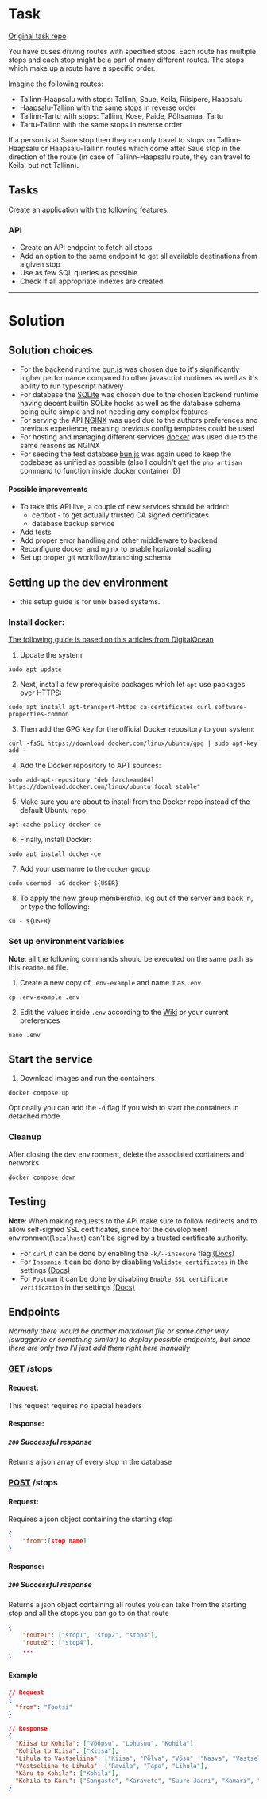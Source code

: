 # Task

[Original task repo](https://github.com/outl1ne/laravel-destination-finder-test-project)

You have buses driving routes with specified stops. Each route has multiple stops and each stop might be a part of many different routes. The stops which make up a route have a specific order.

Imagine the following routes:

- Tallinn-Haapsalu with stops: Tallinn, Saue, Keila, Riisipere, Haapsalu
- Haapsalu-Tallinn with the same stops in reverse order
- Tallinn-Tartu with stops: Tallinn, Kose, Paide, Põltsamaa, Tartu
- Tartu-Tallinn with the same stops in reverse order

If a person is at Saue stop then they can only travel to stops on Tallinn-Haapsalu or Haapsalu-Tallinn routes which come after Saue stop in the direction of the route (in case of Tallinn-Haapsalu route, they can travel to Keila, but not Tallinn).

## Tasks

Create an application with the following features.

### API

- Create an API endpoint to fetch all stops
- Add an option to the same endpoint to get all available destinations from a given stop
- Use as few SQL queries as possible
- Check if all appropriate indexes are created

---

# Solution

## Solution choices

- For the backend runtime [bun.js](https://bun.sh/) was chosen due to it's significantly higher performance compared to other javascript runtimes as well as it's ability to run typescript natively
- For database the [SQLite](https://www.sqlite.org/index.html) was chosen due to the chosen backend runtime having decent builtin SQLite hooks as well as the database schema being quite simple and not needing any complex features
- For serving the API [NGINX](https://www.nginx.com/) was used due to the authors preferences and previous experience, meaning previous config templates could be used
- For hosting and managing different services [docker](https://www.docker.com/) was used due to the same reasons as NGINX
- For seeding the test database [bun.js](https://bun.sh/) was again used to keep the codebase as unified as possible (also I couldn't get the `php artisan` command to function inside docker container :D)

#### Possible improvements

- To take this API live, a couple of new services should be added:
  - certbot - to get actually trusted CA signed certificates
  - database backup service
- Add tests
- Add proper error handling and other middleware to backend
- Reconfigure docker and nginx to enable horizontal scaling
- Set up proper git workflow/branching schema

## Setting up the dev environment

- this setup guide is for unix based systems.

### Install docker:

[The following guide is based on this articles from DigitalOcean](https://www.digitalocean.com/community/tutorials/how-to-install-and-use-docker-on-ubuntu-20-04)

1. Update the system

```shell
sudo apt update
```

2. Next, install a few prerequisite packages which let `apt` use packages over HTTPS:

```shell
sudo apt install apt-transport-https ca-certificates curl software-properties-common
```

3. Then add the GPG key for the official Docker repository to your system:

```shell
curl -fsSL https://download.docker.com/linux/ubuntu/gpg | sudo apt-key add -
```

4. Add the Docker repository to APT sources:

```shell
sudo add-apt-repository "deb [arch=amd64] https://download.docker.com/linux/ubuntu focal stable"
```

5. Make sure you are about to install from the Docker repo instead of the default Ubuntu repo:

```shell
apt-cache policy docker-ce
```

6. Finally, install Docker:

```shell
sudo apt install docker-ce
```

7. Add your username to the `docker` group

```shell
sudo usermod -aG docker ${USER}
```

8. To apply the new group membership, log out of the server and back in, or type the following:

```shell
su - ${USER}
```

### Set up environment variables

**Note**: all the following commands should be executed on the same path as this `readme.md` file.

1. Create a new copy of `.env-example` and name it as `.env`

```shell
cp .env-example .env
```

2. Edit the values inside `.env` according to the [Wiki](https://github.com/Oskar-V/outl1ne/wiki/Example-dev-environment-variables) or your current preferences

```shell
nano .env
```

## Start the service

1. Download images and run the containers

```shell
docker compose up
```

Optionally you can add the `-d` flag if you wish to start the containers in detached mode

### Cleanup

After closing the dev environment, delete the associated containers and networks

```shell
docker compose down
```

## Testing

**Note**: When making requests to the API make sure to follow redirects and to allow self-signed SSL certificates, since for the development environment(`localhost`) can't be signed by a trusted certificate authority.

- For `curl` it can be done by enabling the `-k/--insecure` flag [(Docs)](https://curl.se/docs/manpage.html#-k)
- For `Insomnia` it can be done by disabling `Validate certificates` in the settings [(Docs)](https://docs.insomnia.rest/insomnia/ssl-validation)
- For `Postman` it can be done by disabling `Enable SSL certificate verification` in the settings [(Docs)](https://learning.postman.com/docs/sending-requests/certificates/#troubleshooting-certificate-errors)

## Endpoints

_Normally there would be another markdown file or some other way (swagger.io or something similar) to display possible endpoints, but since there are only two I'll just add them right here manually_

### [GET]() /stops

#### Request:

This request requires no special headers

#### Response:

##### `200` Successful response

Returns a json array of every stop in the database

### [POST]() /stops

#### Request:

Requires a json object containing the starting stop

```json
{
	"from":[stop name]
}
```

#### Response:

##### `200` Successful response

Returns a json object containing all routes you can take from the starting stop and all the stops you can go to on that route

```json
{
	"route1": ["stop1", "stop2", "stop3"],
	"route2": ["stop4"],
	...
}
```

#### Example

```json
// Request
{
  "from": "Tootsi"
}
```

```json
// Response
{
  "Kiisa to Kohila": ["Võõpsu", "Lohusuu", "Kohila"],
  "Kohila to Kiisa": ["Kiisa"],
  "Lihula to Vastseliina": ["Kiisa", "Põlva", "Võsu", "Nasva", "Vastseliina"],
  "Vastseliina to Lihula": ["Ravila", "Tapa", "Lihula"],
  "Käru to Kohila": ["Kohila"],
  "Kohila to Käru": ["Sangaste", "Käravete", "Suure-Jaani", "Kamari", "Käru"]
}
```
